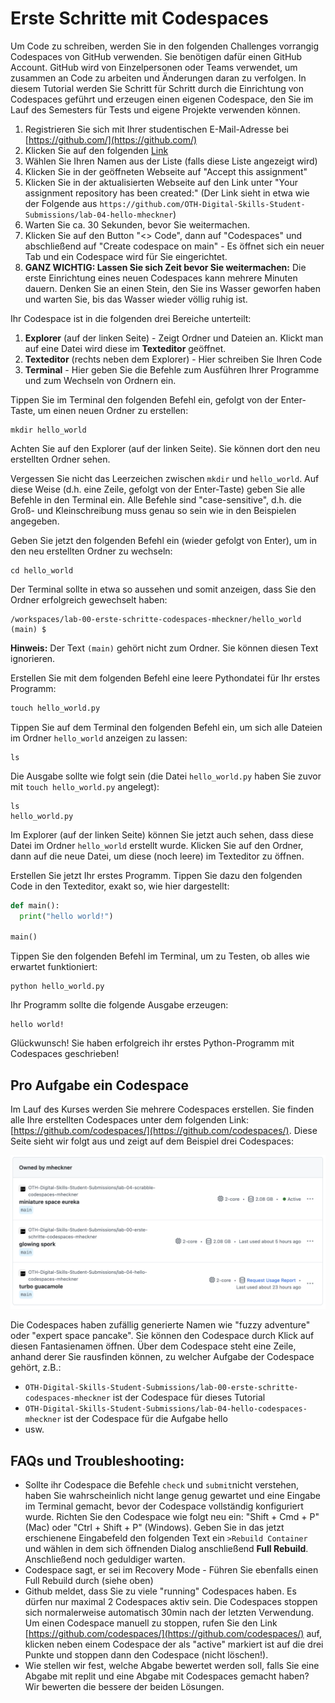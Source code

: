 # Erste Schritte mit Codespaces
Um Code zu schreiben, werden Sie in den folgenden Challenges vorrangig Codespaces von GitHub verwenden. Sie benötigen dafür einen GitHub Account. GitHub wird von Einzelpersonen oder Teams verwendet, um zusammen an Code zu arbeiten und Änderungen daran zu verfolgen. In diesem Tutorial werden Sie Schritt für Schritt durch die Einrichtung von Codespaces geführt und erzeugen einen eigenen Codespace, den Sie im Lauf des Semesters für Tests und eigene Projekte verwenden können.

1. Registrieren Sie sich mit Ihrer studentischen E-Mail-Adresse bei [https://github.com/](https://github.com/)
2. Klicken Sie auf den folgenden [Link](https://classroom.github.com/a/aUH65Zhn)
3. Wählen Sie Ihren Namen aus der Liste (falls diese Liste angezeigt wird)
4. Klicken Sie in der geöffneten Webseite auf "Accept this assignment"
5. Klicken Sie in der aktualisierten Webseite auf den Link unter "Your assignment repository has been created:" (Der Link sieht in etwa wie der Folgende aus ```https://github.com/OTH-Digital-Skills-Student-Submissions/lab-04-hello-mheckner```)
6. Warten Sie ca. 30 Sekunden, bevor Sie weitermachen.
7. Klicken Sie auf den Button "<> Code", dann auf "Codespaces" und abschließend auf "Create codespace on main" - Es öffnet sich ein neuer Tab und ein Codespace wird für Sie eingerichtet.
8. **GANZ WICHTIG: Lassen Sie sich Zeit bevor Sie weitermachen:** Die erste Einrichtung eines neuen Codespaces kann mehrere Minuten dauern. Denken Sie an einen Stein, den Sie ins Wasser geworfen haben und warten Sie, bis das Wasser wieder völlig ruhig ist.

Ihr Codespace ist in die folgenden drei Bereiche unterteilt:

1. **Explorer** (auf der linken Seite) - Zeigt Ordner und Dateien an. Klickt man auf eine Datei wird diese im **Texteditor** geöffnet.
2. **Texteditor** (rechts neben dem Explorer) - Hier schreiben Sie Ihren Code
3. **Terminal** - Hier geben Sie die Befehle zum Ausführen Ihrer Programme und zum Wechseln von Ordnern ein.

Tippen Sie im Terminal den folgenden Befehl ein, gefolgt von der Enter-Taste, um einen neuen Ordner zu erstellen:

~~~shell
mkdir hello_world
~~~

Achten Sie auf den Explorer (auf der linken Seite). Sie können dort den neu erstellten Ordner sehen.

Vergessen Sie nicht das Leerzeichen zwischen ```mkdir``` und ```hello_world```. Auf diese Weise (d.h. eine Zeile, gefolgt von der Enter-Taste) geben Sie alle Befehle in den Terminal ein. Alle Befehle sind "case-sensitive", d.h. die Groß- und Kleinschreibung muss genau so sein wie in den Beispielen angegeben.

Geben Sie jetzt den folgenden Befehl ein (wieder gefolgt von Enter), um in den neu erstellten Ordner zu wechseln:

~~~shell
cd hello_world
~~~

Der Terminal sollte in etwa so aussehen und somit anzeigen, dass Sie den Ordner erfolgreich gewechselt haben:

~~~shell
/workspaces/lab-00-erste-schritte-codespaces-mheckner/hello_world (main) $
~~~

**Hinweis:** Der Text ```(main)``` gehört nicht zum Ordner. Sie können diesen Text ignorieren.

Erstellen Sie mit dem folgenden Befehl eine leere Pythondatei für Ihr erstes Programm:

~~~python
touch hello_world.py	
~~~

Tippen Sie auf dem Terminal den folgenden Befehl ein, um sich alle Dateien im Ordner ```hello_world``` anzeigen zu lassen:

~~~shell
ls
~~~

Die Ausgabe sollte wie folgt sein (die Datei ```hello_world.py``` haben Sie zuvor mit ```touch hello_world.py``` angelegt):

~~~shell
ls
hello_world.py
~~~

Im Explorer (auf der linken Seite) können Sie jetzt auch sehen, dass diese Datei im Ordner ```hello_world``` erstellt wurde. Klicken Sie auf den Ordner, dann auf die neue Datei, um diese (noch leere) im Texteditor zu öffnen.

Erstellen Sie jetzt Ihr erstes Programm. Tippen Sie dazu den folgenden Code in den Texteditor, exakt so, wie hier dargestellt:

~~~python
def main():
  print("hello world!")

main()
~~~

Tippen Sie den folgenden Befehl im Terminal, um zu Testen, ob alles wie erwartet funktioniert:

~~~shell
python hello_world.py 
~~~

Ihr Programm sollte die folgende Ausgabe erzeugen:

~~~shell
hello world!
~~~

Glückwunsch! Sie haben erfolgreich ihr erstes Python-Programm mit Codespaces geschrieben!

## Pro Aufgabe ein Codespace
Im Lauf des Kurses werden Sie mehrere Codespaces erstellen. Sie finden alle Ihre erstellten Codespaces unter dem folgenden Link: [https://github.com/codespaces/](https://github.com/codespaces/). Diese Seite sieht wir folgt aus und zeigt auf dem Beispiel drei Codespaces:

![04_overview_codespaces](img/04_overview_codespaces.png)


Die Codespaces haben zufällig generierte Namen wie "fuzzy adventure" oder "expert space pancake". Sie können den Codespace durch Klick auf diesen Fantasienamen öffnen. Über dem Codespace steht eine Zeile, anhand derer Sie rausfinden können, zu welcher Aufgabe der Codespace gehört, z.B.:
  * ```OTH-Digital-Skills-Student-Submissions/lab-00-erste-schritte-codespaces-mheckner``` ist der Codespace für dieses Tutorial
  * ```OTH-Digital-Skills-Student-Submissions/lab-04-hello-codespaces-mheckner``` ist der Codespace für die Aufgabe hello
  * usw.


## FAQs und Troubleshooting:
* Sollte ihr Codespace die Befehle ```check``` und ```submit```nicht verstehen, haben Sie wahrscheinlich nicht lange genug gewartet und eine Eingabe im Terminal gemacht, bevor der Codespace vollständig konfiguriert wurde. Richten Sie den Codespace wie folgt neu ein: "Shift + Cmd + P" (Mac) oder "Ctrl + Shift + P" (Windows). Geben Sie in das jetzt erschienene Eingabefeld den folgenden Text ein ```>Rebuild Container``` und wählen in dem sich öffnenden Dialog anschließend **Full Rebuild**. Anschließend noch geduldiger warten.
* Codespace sagt, er sei im Recovery Mode - Führen Sie ebenfalls einen Full Rebuild durch (siehe oben)
* Github meldet, dass Sie zu viele "running" Codespaces haben. Es dürfen nur maximal 2 Codespaces aktiv sein. Die Codespaces stoppen sich normalerweise automatisch 30min nach der letzten Verwendung. Um einen Codespace manuell zu stoppen, rufen Sie den Link [https://github.com/codespaces/](https://github.com/codespaces/) auf, klicken neben einem Codespace der als "active" markiert ist auf die drei Punkte und stoppen dann den Codespace (nicht löschen!).
* Wie stellen wir fest, welche Abgabe bewertet werden soll, falls Sie eine Abgabe mit replit und eine Abgabe mit Codespaces gemacht haben? Wir bewerten die bessere der beiden Lösungen.

